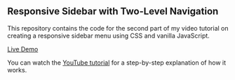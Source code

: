 ## Responsive Sidebar with Two-Level Navigation

This repository contains the code for the second part of my video tutorial on creating a responsive sidebar menu using CSS and vanilla JavaScript.

[Live Demo](https://laustke.github.io/mango-sidebar)

You can watch the [YouTube tutorial](https://www.youtube.com/watch?v=yLHGqF6gAK0) for a step-by-step explanation of how it works.

